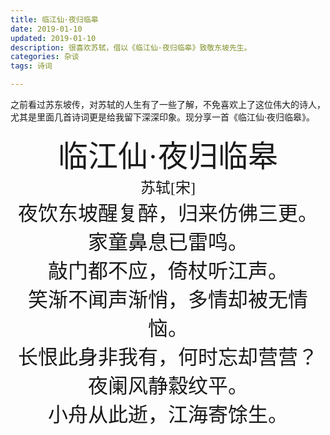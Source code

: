 ```yaml
---
title: 临江仙·夜归临皋
date: 2019-01-10
updated: 2019-01-10
description: 很喜欢苏轼，借以《临江仙·夜归临皋》致敬东坡先生。
categories: 杂谈
tags: 诗词

---
```


之前看过苏东坡传，对苏轼的人生有了一些了解，不免喜欢上了这位伟大的诗人，尤其是里面几首诗词更是给我留下深深印象。现分享一首《临江仙·夜归临皋》。





<center><font size="9" face="隶书">临江仙·夜归临皋</font></center>

<center><font size="5" face="楷体">苏轼[宋]</font></center>



<center><font size="6" face="华文行楷">夜饮东坡醒复醉，归来仿佛三更。</font></center>

<center><font size="6" face="华文行楷">家童鼻息已雷鸣。</font></center>

<center><font size="6" face="华文行楷">敲门都不应，倚杖听江声。</font></center>

<center><font size="6" face="华文行楷">笑渐不闻声渐悄，多情却被无情恼。</font></center>

<center><font size="6" face="华文行楷">长恨此身非我有，何时忘却营营？</font></center>

<center><font size="6" face="华文行楷">夜阑风静縠纹平。</font></center>

<center><font size="6" face="华文行楷">小舟从此逝，江海寄馀生。</font></center>

